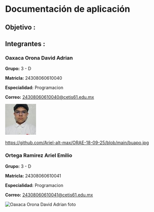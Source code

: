 # Documentación de aplicación

## Objetivo : 





## Integrantes : 

### Oaxaca Orona David Adrian

**Grupo:** 3 - D

**Matricla:** 24308060610040

**Especialidad:** Programacion

**Correo:** 24308060610040@cetis61.edu.mx

![Oaxaca Orona David Adrian foto](https://github.com/Davidoaxacacetis/html/blob/main/f11.jpg)

https://github.com/Ariel-alt-max/ORAE-18-09-25/blob/main/buapo.jpg

### Ortega Ramirez Ariel Emilio

**Grupo:** 3 - D

**Matricla:** 24308060610041

**Especialidad:** Programacion

**Correo:** 24308060610041@cetis61.edu.mx

![Oaxaca Orona David Adrian foto](https://github.com/Davidoaxacacetis/ORAE19-09-2025/blob/main/buapo.jpg)
